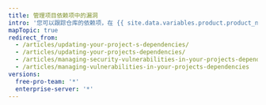 ```yaml
---
title: 管理项目依赖项中的漏洞
intro: '您可以跟踪仓库的依赖项，在 {{ site.data.variables.product.product_name }} 检测到有漏洞的依赖项时接收{% if currentVersion == "free-pro-team@latest" or currentVersion ver_gt "enterprise-server@2.21" %}{{ site.data.variables.product.prodname_dependabot_alerts }}{% else %}安全警报{% endif %}。'
mapTopic: true
redirect_from:
  - /articles/updating-your-project-s-dependencies/
  - /articles/updating-your-projects-dependencies/
  - /articles/managing-security-vulnerabilities-in-your-projects-dependencies/
  - /articles/managing-vulnerabilities-in-your-projects-dependencies
versions:
  free-pro-team: '*'
  enterprise-server: '*'
---
```


